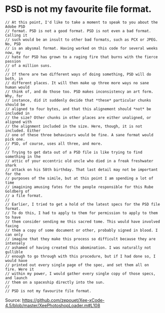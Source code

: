 PSD is not my favourite file format.
====================================================================================================

	// At this point, I'd like to take a moment to speak to you about the Adobe PSD
	// format. PSD is not a good format. PSD is not even a bad format. Calling it
	// such would be an insult to other bad formats, such as PCX or JPEG. No, PSD
	// is an abysmal format. Having worked on this code for several weeks now, my
	// hate for PSD has grown to a raging fire that burns with the fierce passion
	// of a million suns.
	//
	// If there are two different ways of doing something, PSD will do both, in
	// different places. It will then make up three more ways no sane human would
	// think of, and do those too. PSD makes inconsistency an art form. Why, for
	// instance, did it suddenly decide that *these* particular chunks should be
	// aligned to four bytes, and that this alignement should *not* be included in
	// the size? Other chunks in other places are either unaligned, or aligned with
	// the alignment included in the size. Here, though, it is not included. Either
	// one of these three behaviours would be fine. A sane format would pick one.
	// PSD, of course, uses all three, and more.
	//
	// Trying to get data out of a PSD file is like trying to find something in the
	// attic of your eccentric old uncle who died in a freak freshwater shark
	// attack on his 58th birthday. That last detail may not be important for the
	// purposes of the simile, but at this point I am spending a lot of time
	// imagining amusing fates for the people responsible for this Rube Goldberg of
	// a file format.
	//
	// Earlier, I tried to get a hold of the latest specs for the PSD file format.
	// To do this, I had to apply to them for permission to apply to them to have
	// them consider sending me this sacred tome. This would have involved faxing
	// them a copy of some document or other, probably signed in blood. I can only
	// imagine that they make this process so difficult because they are intensely
	// ashamed of having created this abomination. I was naturally not gullible
	// enough to go through with this procedure, but if I had done so, I would have
	// printed out every single page of the spec, and set them all on fire. Were it
	// within my power, I would gather every single copy of those specs, and launch
	// them on a spaceship directly into the sun.
	//
	// PSD is not my favourite file format.

Source: https://github.com/zepouet/Xee-xCode-4.5/blob/master/XeePhotoshopLoader.m#L108